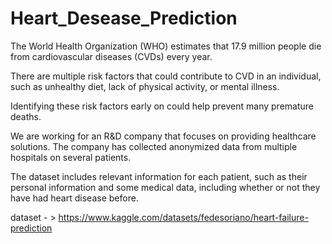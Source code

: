 # Heart_Desease_Prediction

The World Health Organization (WHO) estimates that 17.9 million people die from cardiovascular diseases (CVDs) every year.

There are multiple risk factors that could contribute to CVD in an individual, such as unhealthy diet, lack of physical activity, or mental illness. 

Identifying these risk factors early on could help prevent many premature deaths.

We are working for an R&D company that focuses on providing healthcare solutions. The company has collected anonymized data from multiple hospitals on several patients. 

The dataset includes relevant information for each patient, such as their personal information and some medical data, including whether or not they have had heart disease before.

dataset - > https://www.kaggle.com/datasets/fedesoriano/heart-failure-prediction
